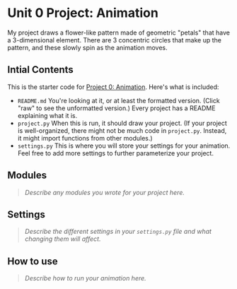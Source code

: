 # Unit 0 Project: Animation

My project draws a flower-like pattern made of geometric "petals" that have a 3-dimensional element.
There are 3 concentric circles that make up the pattern, and these slowly spin as the animation moves.

## Intial Contents
This is the starter code for [Project 0: Animation](http://cs.fablearn.org/courses/cs9/unit00/project).
Here's what is included:

- `README.md` You're looking at it, or at least the formatted version. (Click "raw" to see the unformatted version.) Every project has a README explaining what it is.
- `project.py` When this is run, it should draw your project. (If your project is well-organized, there might not be much code in `project.py`. Instead, it might import functions from other modules.)
- `settings.py` This is where you will store your settings for your animation. Feel free to add more settings to further parameterize your project.

## Modules
>*Describe any modules you wrote for your project here.*

## Settings
>*Describe the different settings in your `settings.py` file and what changing them will affect.*

## How to use
>*Describe how to run your animation here.*
